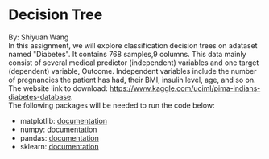 # Decision Tree
By: Shiyuan Wang\
In this assignment, we will explore classification decision trees on adataset named "Diabetes". It contains 768 samples,9 columns. This data mainly consist of several medical predictor (independent) variables and one target (dependent) variable, Outcome. Independent variables include the number of pregnancies the patient has had, their BMI, insulin level, age, and so on.\
The website link to download: https://www.kaggle.com/uciml/pima-indians-diabetes-database. \
The following packages will be needed to run the code below:
*   matplotlib: [documentation](https://matplotlib.org/stable/api/_as_gen/matplotlib.pyplot.html)
*   numpy: [documentation](https://numpy.org/devdocs/)
*   pandas: [documentation](https://pandas.pydata.org/docs/)
*   sklearn: [documentation](https://scikit-learn.org/stable/)
